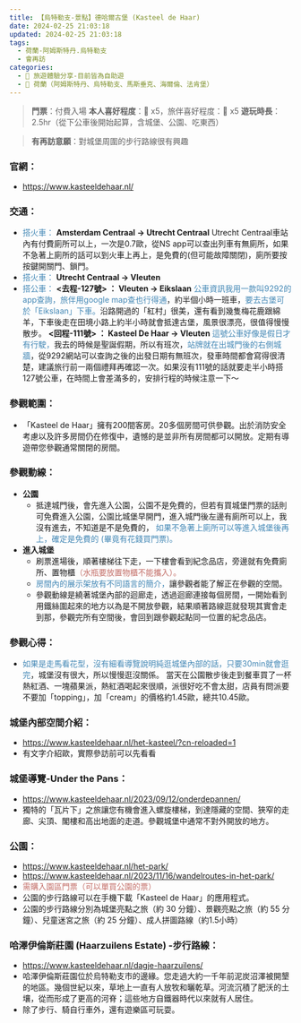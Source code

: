 ```yaml
---
title: 【烏特勒支-景點】德哈爾古堡 (Kasteel de Haar)
date: 2024-02-25 21:03:18
updated: 2024-02-25 21:03:18
tags:
  - 荷蘭-阿姆斯特丹.烏特勒支
  - 會再訪  
categories: 
  - 🌴 旅遊體驗分享-目前皆為自助遊
  - 🥥 荷蘭（阿姆斯特丹、烏特勒支、馬斯垂克、海爾倫、法肯堡）
---
```

>**門票**：付費入場
>**本人喜好程度**：🌝 x5，旅伴喜好程度：🌝 x5
>**遊玩時長**：2.5hr（從下公車後開始起算，含城堡、公園、吃東西）
<!-- more -->
>**有再訪意願**：對城堡周圍的步行路線很有興趣

### 官網：
+ https://www.kasteeldehaar.nl/
### 交通：
+ <font color=#4287B5>搭火車：</font> 
**Amsterdam Centraal -> Utrecht Centraal**
Utrecht Centraal車站內有付費廁所可以上，一次是0.7歐，從NS app可以查出列車有無廁所，如果不急著上廁所的話可以到火車上再上，是免費的(但可能故障關閉)，廁所要按按鍵開關門、鎖門。
+ <font color=#4287B5>搭火車：</font> 
**Utrecht Centraal -> Vleuten**
+ <font color=#4287B5>搭公車：</font> 
**<去程-127號> ： Vleuten -> Eikslaan**
<font color=#4287B5>公車資訊我用一款叫9292的app查詢，旅伴用google map查也行得通</font>，約半個小時一班車，<font color=#4287B5>要去古堡可於「Eikslaan」下車。</font>沿路開過的「紅村」很美，還有看到幾隻梅花鹿跟綿羊，下車後走在田境小路上約半小時就會抵達古堡，風景很漂亮，很值得慢慢散步。
**<回程-111號> ： Kasteel De Haar -> Vleuten**
<font color=#4287B5>這號公車好像是假日才有行駛，</font>我去的時候是聖誕假期，所以有班次，<font color=#4287B5>站牌就在出城門後的右側城牆</font>，從9292網站可以查詢之後的出發日期有無班次，發車時間都會寫得很清楚，建議旅行前一兩個禮拜再確認一次。如果沒有111號的話就要走半小時搭127號公車，在時間上會差滿多的，安排行程的時候注意一下～
### 參觀範圍：
+ 「Kasteel de Haar」擁有200間客房。20多個房間可供參觀。出於消防安全考慮以及許多房間仍在修復中，遺憾的是並非所有房間都可以開放。定期有導遊帶您參觀通常關閉的房間。
### 參觀動線：
+ **公園**
   + 抵達城門後，會先進入公園，公園不是免費的，但若有買城堡門票的話則可免費進入公園，公園比城堡早開門，進入城門後左邊有廁所可以上，我沒有進去，不知道是不是免費的，<font color=#4287B5> 如果不急著上廁所可以等進入城堡後再上，確定是免費的 (畢竟有花錢買門票)。</font>
+ **進入城堡**
   + 刷票進場後，順著樓梯往下走，一下樓會看到紀念品店，旁邊就有免費廁所、置物櫃<font color=#c36d67>（水瓶要放置物櫃不能攜入）。</font>
   + <font color=#4287B5>房間內的展示架放有不同語言的簡介，</font>讓參觀者能了解正在參觀的空間。
   + 參觀動線是繞著城堡內部的迴廊走，透過迴廊連接每個房間，一開始看到用鐵絲圍起來的地方以為是不開放參觀，結果順著路線逛就發現其實會走到那，參觀完所有空間後，會回到跟參觀起點同一位置的紀念品店。

### 參觀心得：
+ <font color=#4287B5>如果是走馬看花型，沒有細看導覽說明純逛城堡內部的話，只要30min就會逛完</font>，城堡沒有很大，所以慢慢逛沒關係。
當天在公園散步後走到餐車買了一杯熱紅酒、一塊蘋果派，熱紅酒喝起來很順，派很好吃不會太甜，店員有問派要不要加「topping」，加「cream」的價格約1.45歐，總共10.45歐。

### 城堡內部空間介紹：
+ https://www.kasteeldehaar.nl/het-kasteel/?cn-reloaded=1
+ 有文字介紹歐，實際參訪前可以先看看

### 城堡導覽-Under the Pans：
+ https://www.kasteeldehaar.nl/2023/09/12/onderdepannen/
+ 獨特的「瓦片下」之旅讓您有機會進入螺旋樓梯，到達隱藏的空間、狹窄的走廊、尖頂、閣樓和高出地面的走道。參觀城堡中通常不對外開放的地方。

### 公園：
+ https://www.kasteeldehaar.nl/het-park/
+ https://www.kasteeldehaar.nl/2023/11/16/wandelroutes-in-het-park/
+ <font color=#c36d67>需購入園區門票（可以單買公園的票）</font>
+ 公園的步行路線可以在手機下載「Kasteel de Haar」的應用程式。
+ 公園的步行路線分別為城堡亮點之旅（約 30 分鐘）、景觀亮點之旅（約 55 分鐘）、兒童迷宮之旅（約 25 分鐘）、成人拼圖路線（約1.5小時）

### **哈澤伊倫斯莊園 (Haarzuilens Estate) -步行路線：**
+ https://www.kasteeldehaar.nl/dagje-haarzuilens/
+ 哈澤伊倫斯莊園位於烏特勒支市的邊緣。您走過大約一千年前泥炭沼澤被開墾的地區。幾個世紀以來，草地上一直有人放牧和曬乾草。河流沉積了肥沃的土壤，從而形成了更高的河脊；這些地方自鐵器時代以來就有人居住。
+ 除了步行、騎自行車外，還有遊樂區可玩耍。